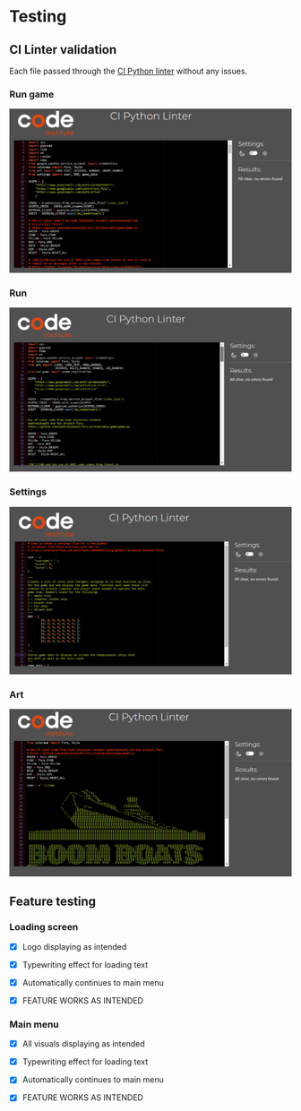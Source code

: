 # Testing

## CI Linter validation
Each file passed through the [CI Python linter](https://pep8ci.herokuapp.com/) without any issues.

### Run game

![CI linter results for run game](assets/images/testing/rungame-linter-pass.png)

### Run

![CI linter results for run](assets/images/testing/run-linter-pass.png)

### Settings

![CI linter results for settings](assets/images/testing/settings-linter-pass.png)


### Art

![CI linter results for art](assets/images/testing/art-linter-pass.png)

## Feature testing

### Loading screen

- [x] Logo displaying as intended
- [x] Typewriting effect for loading text
- [x] Automatically continues to main menu

- [x] FEATURE WORKS AS INTENDED

### Main menu

- [x] All visuals displaying as intended
- [x] Typewriting effect for loading text
- [x] Automatically continues to main menu

- [x] FEATURE WORKS AS INTENDED